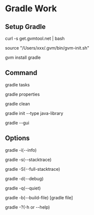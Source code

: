 # Gradle Work

## Setup Gradle

curl -s get.gvmtool.net | bash

source "/Users/xxx/.gvm/bin/gvm-init.sh"

gvm install gradle


## Command

gradle tasks

gradle properties

gradle clean

gradle init --type java-library

gradle --gui


## Options

gradle -i(--info)

gradle -s(--stacktrace)

gradle -S(--full-stacktrace)

gradle -d(--debug)

gradle -q(--quiet)

gradle -b(--build-file) [gradle file]

gradle -?(-h or --help)
